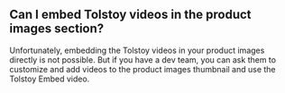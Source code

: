 ## Can I embed Tolstoy videos in the product images section?

Unfortunately, embedding the Tolstoy videos in your product images directly is not possible. But if you have a dev team, you can ask them to customize and add videos to the product images thumbnail and use the Tolstoy Embed video.
